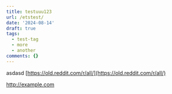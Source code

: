 ```yaml
---
title: testuuu123
url: /etstest/
date: '2024-08-14'
draft: true
tags:
  - test-tag
  - more
  - another
comments: {}
---
```

asdasd [https://old.reddit.com/r/all/](https://old.reddit.com/r/all/)


<http://example.com>

